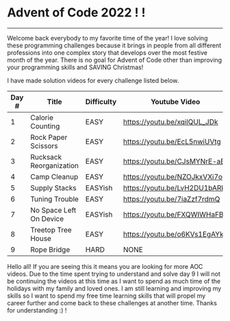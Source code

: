 # Advent of Code 2022 ! !
---

Welcome back everybody to my favorite time of the year! I love solving these programming challenges because it brings in people from all different professions into one complex story that develops over the most festive month of the year. There is no goal for Advent of Code other than improving your programming skills and SAVING Christmas!

I have made solution videos for every challenge listed below. 

| Day # | Title | Difficulty  | Youtube Video |
| ---   | ---   | ---         | ---           |
| 1     | Calorie Counting | EASY        | https://youtu.be/xqilQUL_JDk |
| 2     | Rock Paper Scissors | EASY     | https://youtu.be/EcL5nwiUVtg |
| 3     | Rucksack Reorganization | EASY | https://youtu.be/CJsMYNrE-aE |
| 4     | Camp Cleanup | EASY | https://youtu.be/NZOJkxVXi7o |
| 5     | Supply Stacks | EASYish | https://youtu.be/LvH2DU1bARk |
| 6     | Tuning Trouble | EASY | https://youtu.be/7iaZzf7rdmQ |
| 7     | No Space Left On Device | EASYish | https://youtu.be/FXQWIWHaFBE |
| 8     | Treetop Tree House | EASY | https://youtu.be/o6KVs1EgAYk |
| 9     | Rope Bridge           | HARD | NONE | 

Hello all! If you are seeing this it means you are looking for more AOC videos. Due to the time spent trying to understand and solve day 9 I will not be continuing the videos at this time as I want to spend as much time of the holidays with my family and loved ones. I am still learning and improving my skills so I want to spend my free time learning skills that will propel my career further and come back to these challenges at another time. Thanks for understanding :) !
